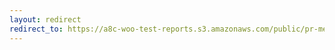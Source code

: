```yaml
---
layout: redirect
redirect_to: https://a8c-woo-test-reports.s3.amazonaws.com/public/pr-merge/37948/api/index.html
---
```

